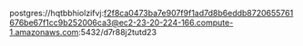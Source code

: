 postgres://hqtbbhiolzifvj:f2f8ca0473ba7e907f9f1ad7d8b6eddb8720655761676be67f1cc9b252006ca3@ec2-23-20-224-166.compute-1.amazonaws.com:5432/d7r88j2tutd23
